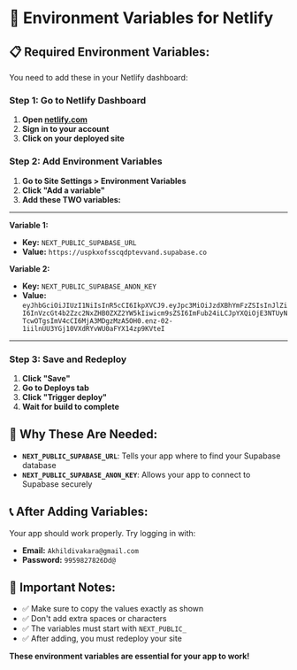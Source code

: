 # 🔧 Environment Variables for Netlify

## **📋 Required Environment Variables:**

You need to add these in your Netlify dashboard:

### **Step 1: Go to Netlify Dashboard**
1. **Open [netlify.com](https://netlify.com)**
2. **Sign in to your account**
3. **Click on your deployed site**

### **Step 2: Add Environment Variables**
1. **Go to Site Settings > Environment Variables**
2. **Click "Add a variable"**
3. **Add these TWO variables:**

---

**Variable 1:**
- **Key:** `NEXT_PUBLIC_SUPABASE_URL`
- **Value:** `https://uspkxofsscqdptevvand.supabase.co`

**Variable 2:**
- **Key:** `NEXT_PUBLIC_SUPABASE_ANON_KEY`
- **Value:** `eyJhbGciOiJIUzI1NiIsInR5cCI6IkpXVCJ9.eyJpc3MiOiJzdXBhYmFzZSIsInJlZiI6InVzcGt4b2Zzc2NxZHB0ZXZ2YW5kIiwicm9sZSI6ImFub24iLCJpYXQiOjE3NTUyNTcwOTgsImV4cCI6MjA3MDgzMzA5OH0.enz-02-1iilnUU3YGj10VXdRYvWU0aFYX14zp9KVteI`

---

### **Step 3: Save and Redeploy**
1. **Click "Save"**
2. **Go to Deploys tab**
3. **Click "Trigger deploy"**
4. **Wait for build to complete**

## **🎯 Why These Are Needed:**

- **`NEXT_PUBLIC_SUPABASE_URL`**: Tells your app where to find your Supabase database
- **`NEXT_PUBLIC_SUPABASE_ANON_KEY`**: Allows your app to connect to Supabase securely

## **📞 After Adding Variables:**

Your app should work properly. Try logging in with:
- **Email:** `Akhildivakara@gmail.com`
- **Password:** `9959827826Dd@`

## **🚨 Important Notes:**

- ✅ Make sure to copy the values exactly as shown
- ✅ Don't add extra spaces or characters
- ✅ The variables must start with `NEXT_PUBLIC_`
- ✅ After adding, you must redeploy your site

**These environment variables are essential for your app to work!**
